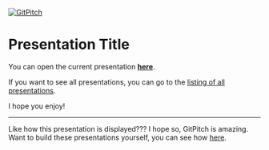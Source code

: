 [![GitPitch](https://gitpitch.com/assets/badge.svg)](https://gitpitch.com/gitpitch/in-60-seconds/master?grs=github)

# Presentation Title

You can open the current presentation [**here**](https://gitpitch.com/kenmaglio/git-pitch/master).

If you want to see all presentations, you can go to the [listing of all presentations](LISTING.MD).

I hope you enjoy!

---

Like how this presentation is displayed??? I hope so, GitPitch is amazing. Want to build these presentations yourself, you can see how [here](https://gitpitch.com/docs/getting-started/tutorial).
